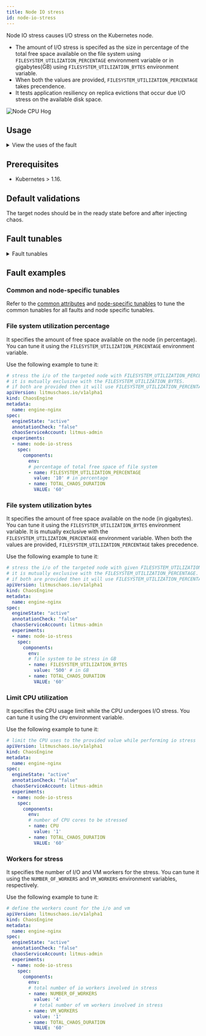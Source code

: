 ```yaml
---
title: Node IO stress
id: node-io-stress
---
```


Node IO stress causes I/O stress on the Kubernetes node. 
- The amount of I/O stress is specifed as the size in percentage of the total free space available on the file system using `FILESYSTEM_UTILIZATION_PERCENTAGE` environment variable or in gigabytes(GB) using `FILESYSTEM_UTILIZATION_BYTES` environment variable. 
- When both the values are provided, `FILESYSTEM_UTILIZATION_PERCENTAGE` takes precendence. 
- It tests application resiliency on replica evictions that occur due I/O stress on the available disk space.


![Node CPU Hog](./static/images/node-stress.png)


## Usage
<details>
<summary>View the uses of the fault</summary>
<div>
The fault aims to verify the resilience of applications that share the disk resource for ephemeral or persistent storage purposes.
</div>
</details>

## Prerequisites

- Kubernetes > 1.16.

## Default validations

The target nodes should be in the ready state before and after injecting chaos.


## Fault tunables
<details>
    <summary>Fault tunables</summary>
    <h2>Mandatory fields</h2>
    <table>
      <tr>
        <th> Variables </th>
        <th> Description </th>
        <th> Notes </th>
      </tr>
      <tr>
        <td> TARGET_NODES </td>
        <td> Comma-separated list of nodes subject to node I/O stress.</td>
        <td> For example, <code>node-1,node-2</code>. </td>
      </tr>
      <tr>
        <td> NODE_LABEL </td>
       <td> It contains the node label that is used to filter the target nodes.</td>
        <td>It is mutually exclusive with the <code>TARGET_NODES</code> environment variable. If both are provided, <code>TARGET_NODES</code> takes precedence.</td>
      </tr>
    </table>
    <h2>Optional fields</h2>
    <table>
      <tr>
        <th> Variables </th>
        <th> Description </th>
        <th> Notes </th>
      </tr>
      <tr>
        <td> TOTAL_CHAOS_DURATION </td>
        <td> Duration that you specify, through which chaos is injected into the target resource (in seconds). </td>
        <td> Default to 120s. </td>
      </tr>
      <tr>
        <td> FILESYSTEM_UTILIZATION_PERCENTAGE </td>
        <td> Specify the size as a percentage of free space on the file system.</td>
        <td> Default to 10%</td>
      </tr>
      <tr>
        <td> FILESYSTEM_UTILIZATION_BYTES </td>
        <td> Specify the size of the files used per worker (in GB). <code>FILESYSTEM_UTILIZATION_PERCENTAGE</code> and <code>FILESYSTEM_UTILIZATION_BYTES</code> are mutually exclusive. If both are provided, <code>FILESYSTEM_UTILIZATION_PERCENTAGE</code> takes precedence. </td>
        <td> </td>
      </tr>
      <tr>
        <td> CPU </td>
        <td> Number of cores of the CPU that will be used. </td>
        <td> Defaults to 1. </td>
      </tr>    
      <tr>
        <td> NUMBER_OF_WORKERS </td>
        <td> Number of I/O workers involved in I/O stress. </td>
        <td> Defaults to 4. </td>
      </tr> 
      <tr>
        <td> VM_WORKERS </td>
        <td> Number of VM workers involved in I/O stress. </td>
        <td> Defaults to 1. </td>
      </tr> 
      <tr>    
        <td> LIB_IMAGE </td>
        <td> Image used to run the stress command. </td>
        <td> Defaults to <code>litmuschaos/go-runner:latest</code> .</td>
      </tr>
      <tr>
        <td> RAMP_TIME </td>
        <td> Period to wait before and after injecting chaos (in seconds). </td>
        <td> For example, 30s. </td>
      </tr>
      <tr>
        <td> NODES_AFFECTED_PERC </td>
        <td> Percentage of the total nodes to target. It takes numeric values only. </td>
        <td> Defaults to 0 (corresponds to 1 node). </td>
      </tr> 
      <tr>
        <td> SEQUENCE </td>
        <td> Sequence of chaos execution for multiple target pods.</td>
        <td> Defaults to parallel. Supports serial sequence as well. </td>
      </tr>
    </table>
</details>

## Fault examples

### Common and node-specific tunables
Refer to the [common attributes](../../common-tunables-for-all-faults) and [node-specific tunables](./common-tunables-for-node-faults) to tune the common tunables for all faults and node specific tunables.

### File system utilization percentage

It specifies the amount of free space available on the node (in percentage). You can tune it using the `FILESYSTEM_UTILIZATION_PERCENTAGE` environment variable. 

Use the following example to tune it:

[embedmd]:# (./static/manifests/node-io-stress/filesystem-utilization-percentage.yaml yaml)
```yaml
# stress the i/o of the targeted node with FILESYSTEM_UTILIZATION_PERCENTAGE of total free space 
# it is mutually exclusive with the FILESYSTEM_UTILIZATION_BYTES.
# if both are provided then it will use FILESYSTEM_UTILIZATION_PERCENTAGE for stress
apiVersion: litmuschaos.io/v1alpha1
kind: ChaosEngine
metadata:
  name: engine-nginx
spec:
  engineState: "active"
  annotationCheck: "false"
  chaosServiceAccount: litmus-admin
  experiments:
  - name: node-io-stress
    spec:
      components:
        env:
        # percentage of total free space of file system
        - name: FILESYSTEM_UTILIZATION_PERCENTAGE
          value: '10' # in percentage
        - name: TOTAL_CHAOS_DURATION
          VALUE: '60'
```

### File system utilization bytes

It specifies the amount of free space available on the node (in gigabytes). You can tune it using the `FILESYSTEM_UTILIZATION_BYTES` environment variable. It is mutually exclusive with the `FILESYSTEM_UTILIZATION_PERCENTAGE` environment variable. When both the values are provided, `FILESYSTEM_UTILIZATION_PERCENTAGE` takes precedence.

Use the following example to tune it:

[embedmd]:# (./static/manifests/node-io-stress/filesystem-utilization-bytes.yaml yaml)
```yaml
# stress the i/o of the targeted node with given FILESYSTEM_UTILIZATION_BYTES
# it is mutually exclusive with the FILESYSTEM_UTILIZATION_PERCENTAGE.
# if both are provided then it will use FILESYSTEM_UTILIZATION_PERCENTAGE for stress
apiVersion: litmuschaos.io/v1alpha1
kind: ChaosEngine
metadata:
  name: engine-nginx
spec:
  engineState: "active"
  annotationCheck: "false"
  chaosServiceAccount: litmus-admin
  experiments:
  - name: node-io-stress
    spec:
      components:
        env:
        # file system to be stress in GB
        - name: FILESYSTEM_UTILIZATION_BYTES
          value: '500' # in GB
        - name: TOTAL_CHAOS_DURATION
          VALUE: '60'
```

### Limit CPU utilization

It specifies the CPU usage limit while the CPU undergoes I/O stress. You can tune it using the `CPU` environment variable.

Use the following example to tune it:

[embedmd]:# (./static/manifests/node-io-stress/limit-cpu-utilization.yaml yaml)
```yaml
# limit the CPU uses to the provided value while performing io stress
apiVersion: litmuschaos.io/v1alpha1
kind: ChaosEngine
metadata:
  name: engine-nginx
spec:
  engineState: "active"
  annotationCheck: "false"
  chaosServiceAccount: litmus-admin
  experiments:
  - name: node-io-stress
    spec:
      components:
        env:
        # number of CPU cores to be stressed
        - name: CPU
          value: '1' 
        - name: TOTAL_CHAOS_DURATION
          VALUE: '60'
```

### Workers for stress

It specifies the number of I/O and VM workers for the stress. You can tune it using the `NUMBER_OF_WORKERS` and `VM_WORKERS` environment variables, respectively. 

Use the following example to tune it:

[embedmd]:# (./static/manifests/node-io-stress/workers.yaml yaml)
```yaml
# define the workers count for the i/o and vm
apiVersion: litmuschaos.io/v1alpha1
kind: ChaosEngine
metadata:
  name: engine-nginx
spec:
  engineState: "active"
  annotationCheck: "false"
  chaosServiceAccount: litmus-admin
  experiments:
  - name: node-io-stress
    spec:
      components:
        env:
        # total number of io workers involved in stress
        - name: NUMBER_OF_WORKERS
          value: '4' 
          # total number of vm workers involved in stress
        - name: VM_WORKERS
          value: '1'
        - name: TOTAL_CHAOS_DURATION
          VALUE: '60'
```
